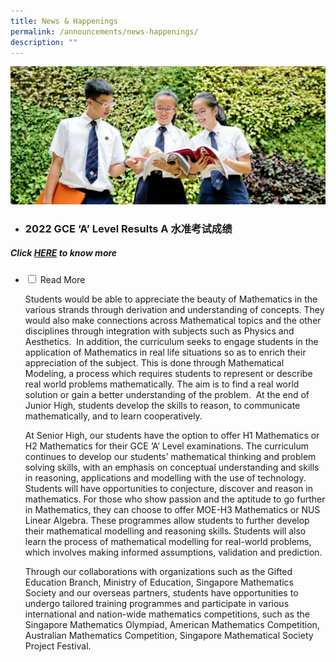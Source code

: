 ```yaml
---
title: News & Happenings
permalink: /announcements/news-happenings/
description: ""
---
```

![](/images/Homepage/masthead-announcement-school.jpg)

* ### 2022 GCE ‘A’ Level Results A 水准考试成绩
##### Click [HERE](https://dhs.edu.sg/school-website-announcements) to know more

<ul class="jekyllcodex_accordion">
  <li>
    <input type="checkbox" id="accordion1">
    <label for="accordion1">Read More</label>
    <div>
			
<p>Students would be able to appreciate the beauty of Mathematics in the various strands through derivation and understanding of concepts. They would also make connections across Mathematical topics and the other disciplines through integration with subjects such as Physics and Aesthetics.&nbsp; In addition, the curriculum seeks to engage students in the application of Mathematics in real life situations so as to enrich their appreciation of the subject. This is done through Mathematical Modeling, a process which requires students to represent or describe real world problems mathematically. The aim is to find a real world solution or gain a better understanding of the problem.&nbsp; At the end of Junior High, students develop the skills to reason, to communicate mathematically, and to learn cooperatively.</p>
<p>At Senior High, our students have the option to offer H1 Mathematics or H2 Mathematics for their GCE &lsquo;A&rsquo; Level examinations. The curriculum continues to develop our students&rsquo; mathematical thinking and problem solving skills, with an emphasis on conceptual understanding and skills in reasoning, applications and modelling with the use of technology. Students will have opportunities to conjecture, discover and reason in mathematics. For those who show passion and the aptitude to go further in Mathematics, they can choose to offer MOE-H3 Mathematics or NUS Linear Algebra. These programmes allow students to further develop their mathematical modelling and reasoning skills. Students will also learn the process of mathematical modelling for real-world problems, which involves making informed assumptions, validation and prediction.</p>
<p>Through our collaborations with organizations such as the Gifted Education Branch, Ministry of Education, Singapore Mathematics Society and our overseas partners, students have opportunities to undergo tailored training programmes and participate in various international and nation-wide mathematics competitions, such as the Singapore Mathematics Olympiad, American Mathematics Competition, Australian Mathematics Competition, Singapore Mathematical Society Project Festival.</p>
